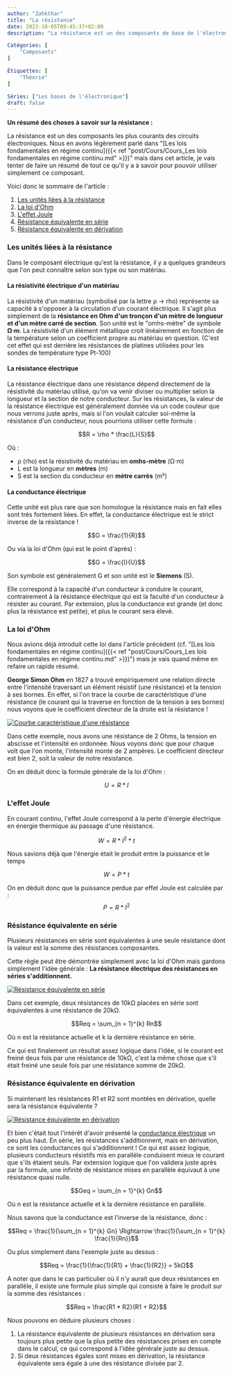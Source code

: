 ```yaml
---
author: "Zahkthar"
title: "La résistance"
date: 2022-10-05T09:45:37+02:00
description: "La résistance est un des composants de base de l'électronique, nous allons donc en faire un bref tour"

Catégories: [
    "Composants"
]

Étiquettes: [
    "Théorie"
]

Séries: ["Les bases de l'électronique"]
draft: false
---
```


**Un résumé des choses à savoir sur la résistance :**

La résistance est un des composants les plus courants des circuits électroniques. Nous en avons légèrement parlé dans "[Les lois fondamentales en régime continu]({{< ref "post/Cours/Cours_Les lois fondamentales en régime continu.md" >}})" mais dans cet article, je vais tenter de faire un résumé de tout ce qu'il y a à savoir pour pouvoir utiliser simplement ce composant.

Voici donc le sommaire de l'article :
1. [Les unités liées à la résistance](#les-unités-liées-à-la-résistance)
2. [La loi d'Ohm](#rappel-de-la-loi-dohm)
3. [L'effet Joule](#leffet-joule)
4. [Résistance équivalente en série](#résistance-équivalente-en-série)
5. [Résistance équivalente en dérivation](#résistance-équivalente-en-dérivation)

### Les unités liées à la résistance

Dans le composant électrique qu'est la résistance, il y a quelques grandeurs que l'on peut connaître selon son type ou son matériau.

#### La résistivité électrique d'un matériau

La résistivité d'un matériau (symbolisé par la lettre ρ -> rho) représente sa capacité à s'opposer à la circulation d'un courant électrique. Il s'agit plus simplement de la **résistance en Ohm d'un tronçon d'un mètre de longueur et d'un mètre carré de section**. Son unité est le "omhs-mètre" de symbole **Ω⋅m**. La résistivité d'un élément métallique croit linéairement en fonction de la température selon un coefficient propre au matériau en question. (C'est cet effet qui est derrière les résistances de platines utilisées pour les sondes de température type Pt-100)

#### La résistance électrique

La résistance électrique dans une résistance dépend directement de la résistivité du matériau utilisé, qu'on va venir diviser ou multiplier selon la longueur et la section de notre conducteur. Sur les résistances, la valeur de la résistance électrique est généralement donnée via un code couleur que nous verrons juste après, mais si l'on voulait calculer soi-même la résistance d'un conducteur, nous pourrions utiliser cette formule :

$$R = \rho * \frac{L}{S}$$

Où :
- ρ (rho) est la résistivité du matériau en **omhs-mètre** (Ω⋅m)
- L est la longueur en **mètres** (m)
- S est la section du conducteur en **mètre carrés** (m²)

#### La conductance électrique

Cette unité est plus rare que son homologue la résistance mais en fait elles sont très fortement liées. En effet, la conductance électrique est le strict inverse de la résistance !

$$G = \frac{1}{R}$$

Ou via la loi d'Ohm (qui est le point d'après) :

$$G = \frac{I}{U}$$

Son symbole est généralement G et son unité est le **Siemens** (S).

Elle correspond à la capacité d'un conducteur à conduire le courant, contrairement à la résistance électrique qui est la faculté d'un conducteur à résister au courant. Par extension, plus la conductance est grande (et donc plus la résistance est petite), et plus le courant sera élevé.

### La loi d'Ohm

Nous avions déjà introduit cette loi dans l'article précédent (cf. "[Les lois fondamentales en régime continu]({{< ref "post/Cours/Cours_Les lois fondamentales en régime continu.md" >}})") mais je vais quand même en refaire un rapide résumé.

**George Simon Ohm** en 1827 a trouvé empiriquement une relation directe entre l'intensité traversant un élément résistif (une résistance) et la tension à ses bornes. En effet, si l'on trace la courbe de caractéristique d'une résistance (le courant qui la traverse en fonction de la tension à ses bornes) nous voyons que le coefficient directeur de la droite est la résistance !

[![Courbe caractéristique d'une résistance](/res/images/Composant_Resistance/CourbeCaracteristique.png "Courbe caractéristique d'une résistance")](/res/images/Composant_Resistance/CourbeCaracteristique.png)

Dans cette exemple, nous avons une résistance de 2 Ohms, la tension en abscisse et l'intensité en ordonnée. Nous voyons donc que pour chaque volt que l'on monte, l'intensité monte de 2 ampères. Le coefficient directeur est bien 2, soit la valeur de notre résistance.

On en déduit donc la formule générale de la loi d'Ohm :

$$U = R * I$$

### L'effet Joule

En courant continu, l'effet Joule correspond à la perte d'énergie électrique en énergie thermique au passage d'une résistance.

$$W = R * I^{2} * t$$

Nous savions déjà que l'énergie était le produit entre la puissance et le temps

$$W = P * t$$

On en déduit donc que la puissance perdue par effet Joule est calculée par :
$$P = R * I^{2}$$

### Résistance équivalente en série

Plusieurs résistances en série sont équivalentes à une seule résistance dont la valeur est la somme des résistances composantes.

Cette règle peut être démontrée simplement avec la loi d'Ohm mais gardons simplement l'idée générale : **La résistance électrique des résistances en séries s'additionnent.**

[![Résistance équivalente en série](/res/images/Composant_Resistance/ResistancesEnSerie.png "Résistance équivalente en série")](/res/images/Composant_Resistance/ResistancesEnSerie.png)

Dans cet exemple, deux résistances de 10kΩ placées en série sont équivalentes à une résistance de 20kΩ.

$$Req = \sum_{n = 1}^{k} Rn$$

Où n est la résistance actuelle et k la dernière résistance en série.

Ce qui est finalement un résultat assez logique dans l'idée, si le courant est freiné deux fois par une résistance de 10kΩ, c'est la même chose que s'il était freiné une seule fois par une résistance somme de 20kΩ.

### Résistance équivalente en dérivation

Si maintenant les résistances R1 et R2 sont montées en dérivation, quelle sera la résistance équivalente ?

[![Résistance équivalente en dérivation](/res/images/Composant_Resistance/ResistancesEnDerivation.png "Résistance équivalente en dérivation")](/res/images/Composant_Resistance/ResistancesEnDerivation.png)

Et bien c'était tout l'intérêt d'avoir présenté la [conductance électrique](#la-conductance-électrique) un peu plus haut. En série, les résistances s'additionnent, mais en dérivation, ce sont les conductances qui s'additionnent ! Ce qui est assez logique, plusieurs conducteurs résistifs mis en parallèle conduisent mieux le courant que s'ils étaient seuls. Par extension logique que l'on validera juste après par la formule, une infinité de résistance mises en parallèle équivaut à une résistance quasi nulle.

$$Geq = \sum_{n = 1}^{k} Gn$$

Où n est la résistance actuelle et k la dernière résistance en parallèle.

Nous savons que la conductance est l'inverse de la résistance, donc :

$$Req = \frac{1}{\sum_{n = 1}^{k} Gn} \Rightarrow \frac{1}{\sum_{n = 1}^{k} \frac{1}{Rn}}$$

Ou plus simplement dans l'exemple juste au dessus :

$$Req = \frac{1}{\frac{1}{R1} + \frac{1}{R2}} = 5kΩ$$

A noter que dans le cas particulier où il n'y aurait que deux résistances en parallèle, il existe une formule plus simple qui consiste à faire le produit sur la somme des résistances :

$$Req = \frac{R1 * R2}{R1 + R2}$$

Nous pouvons en déduire plusieurs choses :
1. La résistance équivalente de plusieurs résistances en dérivation sera toujours plus petite que la plus petite des résistances prises en compte dans le calcul, ce qui correspond à l'idée générale juste au dessus.
2. Si deux résistances égales sont mises en dérivation, la résistance équivalente sera égale à une des résistance divisée par 2.

&nbsp;